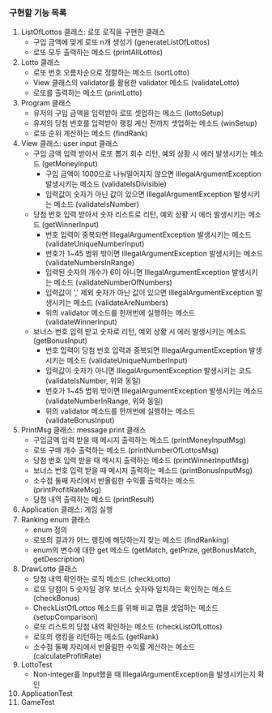### 구현할 기능 목록

1. ListOfLottos 클래스: 로또 로직을 구현한 클래스
    - 구입 금액에 맞게 로또 n개 생성기 (generateListOfLottos)
   - 로또 모두 출력하는 메소드 (printAllLottos)
2. Lotto 클래스
   - 로또 번호 오름차순으로 정렬하는 메소드 (sortLotto)
   - View 클래스의 validator를 활용한 validator 메소드 (validateLotto)
   - 로또를 출력하는 메소드 (printLotto)
3. Program 클래스
   - 유저의 구입 금액을 입력받아 로또 셋업하는 메소드 (lottoSetup)
   - 유저의 당첨 번호를 입력받아 랭킹 계산 전까지 셋업하는 메소드 (winSetup)
   - 로또 순위 계산하는 메소드 (findRank)
4. View 클래스: user input 클래스
    - 구입 금액 입력 받아서 로또 뽑기 회수 리턴, 예외 상황 시 에러 발생시키는 메소드 (getMoneyInput)
      - 구입 금액이 1000으로 나눠떨어지지 않으면 IllegalArgumentException 발생시키는 메소드 (validateIsDivisible)
      - 입력값이 숫자가 아닌 값이 있으면 IllegalArgumentException 발생시키는 메소드 (validateIsNumber)
    - 당첨 번호 입력 받아서 숫자 리스트로 리턴, 예외 상황 시 에러 발생시키는 메소드 (getWinnerInput)
      - 번호 입력이 중복되면 IllegalArgumentException 발생시키는 메소드 (validateUniqueNumberInput)
      - 번호가 1~45 범위 밖이면 IllegalArgumentException 발생시키는 메소드 (validateNumbersInRange)
      - 입력된 숫자의 개수가 6이 아니면 IllegalArgumentException 발생시키는 메소드 (validateNumberOfNumbers)
      - 입력값이 ',' 제외 숫자가 아닌 값이 있으면 IllegalArgumentException 발생시키는 메소드 (validateAreNumbers)
      - 위의 validator 메소드를 한꺼번에 실행하는 메소드 (validateWinnerInput)
    - 보너스 번호 입력 받고 숫자로 리턴, 예외 상황 시 에러 발생시키는 메소드 (getBonusInput)
      - 번호 입력이 당첨 번호 입력과 중복되면 IllegalArgumentException 발생시키는 메소드 (validateUniqueNumberInput)
      - 입력값이 숫자가 아니면 IllegalArgumentException 발생시키는 코드 (validateIsNumber, 위와 동일)
      - 번호가 1~45 범위 밖이면 IllegalArgumentException 발생시키는 메소드 (validateNumberInRange, 위와 동일)
      - 위의 validator 메소드를 한꺼번에 실행하는 메소드 (validateBonusInput)
5. PrintMsg 클래스: message print 클래스
   - 구입금액 입력 받을 때 메시지 출력하는 메소드 (printMoneyInputMsg)
   - 로또 구매 개수 출력하는 메소드 (printNumberOfLottosMsg)
   - 당첨 번호 입력 받을 때 메시지 출력하는 메소드 (printWinnerInputMsg)
   - 보너스 번호 입력 받을 때 메시지 출력하는 메소드 (printBonusInputMsg)
   - 소수점 둘째 자리에서 반올림한 수익률 출력하는 메소드 (printProfitRateMsg)
   - 당첨 내역 출력하는 메소드 (printResult)
6. Application 클래스: 게임 실행
7. Ranking enum 클래스
   - enum 정의
   - 로또의 결과가 어느 랭킹에 해당하는지 찾는 메소드 (findRanking)
   - enum의 변수에 대한 get 메소드 (getMatch, getPrize, getBonusMatch, getDescription)
8. DrawLotto 클래스
   - 당첨 내역 확인하는 로직 메소드 (checkLotto)
   - 로또 당첨이 5 숫자일 경우 보너스 숫자와 일치하는 확인하는 메소드 (checkBonus)
   - CheckListOfLottos 메소드를 위해 비교 맵을 셋업하는 메소드 (setupComparison)
   - 로또 리스트의 당첨 내역 확인하는 메소드 (checkListOfLottos)
   - 로또의 랭킹을 리턴하는 메소드 (getRank)
   - 소수점 둘째 자리에서 반올림한 수익률 계산하는 메소드 (calculateProfitRate)
9. LottoTest
   - Non-integer를 Input했을 때 IllegalArgumentException을 발생시키는지 확인
10. ApplicationTest
11. GameTest